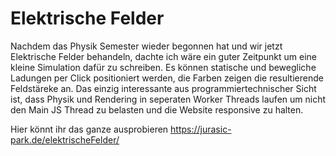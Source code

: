 # Elektrische Felder
Nachdem das Physik Semester wieder begonnen hat und wir jetzt Elektrische Felder behandeln, dachte ich wäre ein guter Zeitpunkt um eine kleine Simulation dafür zu schreiben. Es können statische und bewegliche Ladungen per Click positioniert werden, die Farben zeigen die resultierende Feldstäreke an. 
Das einzig interessante aus programmiertechnischer Sicht ist, dass Physik und Rendering in seperaten Worker Threads laufen um nicht den Main JS Thread zu belasten und die Website responsive zu halten.

Hier könnt ihr das ganze ausprobieren
https://jurasic-park.de/elektrischeFelder/

